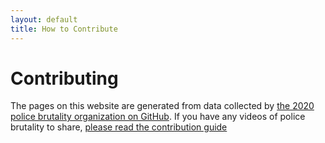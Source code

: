 ```yaml
---
layout: default
title: How to Contribute
---
```


# Contributing

The pages on this website are generated from data collected by [the 2020 police
brutality organization on GitHub](https://github.com/2020PB/police-brutality).
If you have any videos of police brutality to share, [please read the
contribution
guide](https://github.com/2020PB/police-brutality/blob/master/CONTRIBUTING.md)

